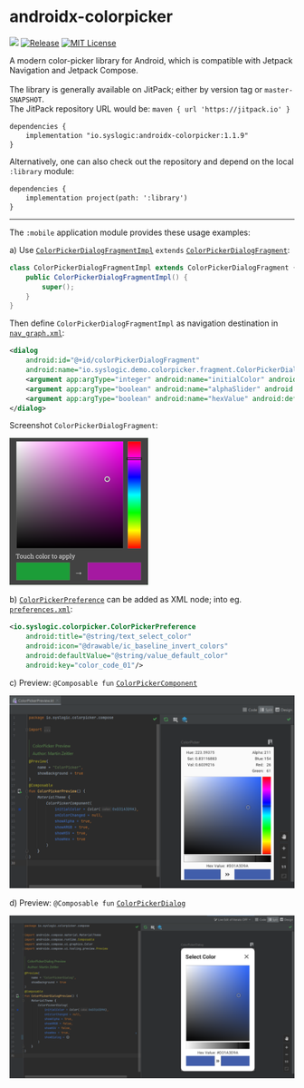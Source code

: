 # androidx-colorpicker

[![](https://jitci.com/gh/syslogic/androidx-colorpicker/svg)](https://jitci.com/gh/syslogic/androidx-colorpicker) [![Release](https://jitpack.io/v/syslogic/androidx-colorpicker.svg)](https://jitpack.io/#io.syslogic/androidx-colorpicker)
[![MIT License](https://img.shields.io/github/license/syslogic/androidx-colorpicker)](https://github.com/syslogic/androidx-colorpicker/blob/master/LICENSE)

A modern color-picker library for Android, which is compatible with Jetpack Navigation and Jetpack Compose.<br/><br/>
The library is generally available on JitPack; either by version tag or `master-SNAPSHOT`.<br/>
The JitPack repository URL would be: `maven { url 'https://jitpack.io' }`

    dependencies {
        implementation "io.syslogic:androidx-colorpicker:1.1.9"
    }

Alternatively, one can also check out the repository and depend on the local `:library` module:

    dependencies {
        implementation project(path: ':library')
    }

 ---

The `:mobile` application module provides these usage examples:

a) Use [`ColorPickerDialogFragmentImpl`](https://github.com/syslogic/androidx-colorpicker/blob/master/mobile/src/main/java/io/syslogic/demo/colorpicker/fragment/ColorPickerDialogFragmentImpl.java) `extends` [`ColorPickerDialogFragment`](https://github.com/syslogic/androidx-colorpicker/blob/master/library/src/main/java/io/syslogic/colorpicker/ColorPickerDialogFragment.java):
````java
class ColorPickerDialogFragmentImpl extends ColorPickerDialogFragment {
    public ColorPickerDialogFragmentImpl() {
        super();
    }
}
````

Then define `ColorPickerDialogFragmentImpl` as navigation destination in [`nav_graph.xml`](https://github.com/syslogic/androidx-colorpicker/blob/master/mobile/src/main/res/navigation/nav_graph.xml):
````xml
<dialog
    android:id="@+id/colorPickerDialogFragment"
    android:name="io.syslogic.demo.colorpicker.fragment.ColorPickerDialogFragmentImpl">
    <argument app:argType="integer" android:name="initialColor" android:defaultValue="-16777216"/>
    <argument app:argType="boolean" android:name="alphaSlider" android:defaultValue="false"/>
    <argument app:argType="boolean" android:name="hexValue" android:defaultValue="false"/>
</dialog>
````
Screenshot `ColorPickerDialogFragment`:

![DialogFragment](https://raw.githubusercontent.com/syslogic/androidx-colorpicker/master/screenshots/screenshot_01.png)

b) [`ColorPickerPreference`](https://github.com/syslogic/androidx-colorpicker/blob/master/library/src/main/java/io/syslogic/colorpicker/ColorPickerPreference.java)
can be added as XML node; into eg. [`preferences.xml`](https://github.com/syslogic/androidx-colorpicker/blob/master/mobile/src/main/res/xml/preferences.xml):
````xml
<io.syslogic.colorpicker.ColorPickerPreference
    android:title="@string/text_select_color"
    android:icon="@drawable/ic_baseline_invert_colors"
    android:defaultValue="@string/value_default_color"
    android:key="color_code_01"/>
````

c) Preview: `@Composable fun` [`ColorPickerComponent`](https://github.com/syslogic/androidx-colorpicker/blob/master/library/src/main/java/io/syslogic/colorpicker/compose/ColorPickerComponent.kt)

![Composable](https://raw.githubusercontent.com/syslogic/androidx-colorpicker/master/screenshots/screenshot_02.png)

d) Preview: `@Composable fun` [`ColorPickerDialog`](https://github.com/syslogic/androidx-colorpicker/blob/master/library/src/main/java/io/syslogic/colorpicker/compose/ColorPickerDialog.kt)

![Composable](https://raw.githubusercontent.com/syslogic/androidx-colorpicker/master/screenshots/screenshot_03.png)
